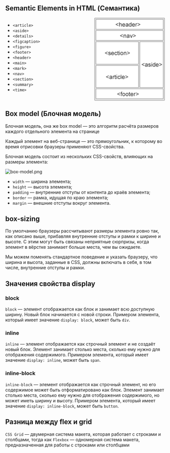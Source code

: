 ## Semantic Elements in HTML (Семантика)

<div style="display: flex;">
  <div style="flex: 1;">
    <ul>
      <li><code>&lt;article&gt;</code></li>
      <li><code>&lt;aside&gt;</code></li>
      <li><code>&lt;details&gt;</code></li>
      <li><code>&lt;figcaption&gt;</code></li>
      <li><code>&lt;figure&gt;</code></li>
      <li><code>&lt;footer&gt;</code></li>
      <li><code>&lt;header&gt;</code></li>
      <li><code>&lt;main&gt;</code></li>
      <li><code>&lt;mark&gt;</code></li>
      <li><code>&lt;nav&gt;</code></li>
      <li><code>&lt;section&gt;</code></li>
      <li><code>&lt;summary&gt;</code></li>
      <li><code>&lt;time&gt;</code></li>
    </ul>
  </div>
  <div style="flex: 1; text-align: right;">
    <img src="../../public/semantic.png" alt="Semantic Elements" style="max-width: 100%; height: 100%;">
  </div>
</div>

## Box model (Блочная модель)
Блочная модель, она же box model — это алгоритм расчёта размеров каждого отдельного элемента на странице

Каждый элемент на веб-странице — это прямоугольник, к которому во время отрисовки браузеры применяют CSS-свойства.

Блочная модель состоит из нескольких CSS-свойств, влияющих на размеры элемента:

![box-model.png](..%2Fpublic%2Fbox-model.png)

- `width` — ширина элемента;
- `height` — высота элемента;
- `padding` — внутренние отступы от контента до краёв элемента;
- `border` — рамка, идущая по краю элемента;
- `margin` — внешние отступы вокруг элемента.

## box-sizing
По умолчанию браузеры рассчитывают размеры элемента ровно так, как описано выше, прибавляя внутренние отступы и рамки к ширине и высоте. С этим могут быть связаны неприятные сюрпризы, когда элемент в вёрстке занимает больше места, чем вы ожидаете.

Мы можем поменять стандартное поведение и указать браузеру, что ширина и высота, заданные в CSS, должны включать в себя, в том числе, внутренние отступы и рамки.

## Значения свойства display
### block
`block` — элемент отображается как блок и занимает всю доступную ширину. Новый блок начинается с новой строки. Примером элемента, который имеет значение `display: block`, может быть `div`.

### inline
`inline` — элемент отображается как строчный элемент и не создаёт новый блок. Элемент занимает столько места, сколько ему нужно для отображения содержимого. Примером элемента, который имеет значение `display: inline`, может быть `span`.

### inline-block
`inline-block` — элемент отображается как строчный элемент, но его содержимое может быть отформатировано как блок. Элемент занимает столько места, сколько ему нужно для отображения содержимого, но может иметь ширину и высоту. Примером элемента, который имеет значение `display: inline-block`, может быть `button`.

## Разница между flex и grid
`CSS Grid` — двумерная система макета, которая работает с строками и столбцами, тогда как `Flexbox` — одномерная система макета, предназначенная для работы с строками или столбцами
